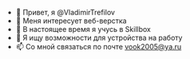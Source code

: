 - 👋 Привет, я @VladimirTrefilov
- 👀 Меня интересует веб-верстка
- 🌱 В настоящее время я учусь в Skillbox
- 💞️ Я ищу возможности для устройства на работу 
- 📫 Со мной связаться по почте vook2005@ya.ru
